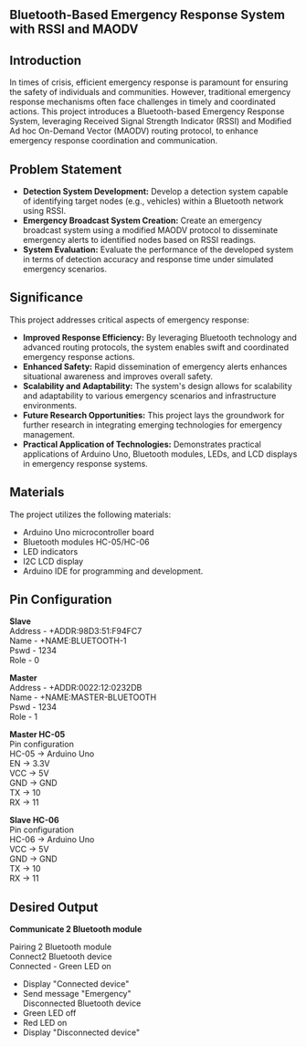 ## Bluetooth-Based Emergency Response System with RSSI and MAODV

## Introduction
In times of crisis, efficient emergency response is paramount for ensuring the safety of individuals and communities. However, traditional emergency response mechanisms often face challenges in timely and coordinated actions. This project introduces a Bluetooth-based Emergency Response System, leveraging Received Signal Strength Indicator (RSSI) and Modified Ad hoc On-Demand Vector (MAODV) routing protocol, to enhance emergency response coordination and communication.

## Problem Statement
- **Detection System Development:** Develop a detection system capable of identifying target nodes (e.g., vehicles) within a Bluetooth network using RSSI.
- **Emergency Broadcast System Creation:** Create an emergency broadcast system using a modified MAODV protocol to disseminate emergency alerts to identified nodes based on RSSI readings.
- **System Evaluation:** Evaluate the performance of the developed system in terms of detection accuracy and response time under simulated emergency scenarios.

## Significance
This project addresses critical aspects of emergency response:

- **Improved Response Efficiency:** By leveraging Bluetooth technology and advanced routing protocols, the system enables swift and coordinated emergency response actions.
- **Enhanced Safety:** Rapid dissemination of emergency alerts enhances situational awareness and improves overall safety.
- **Scalability and Adaptability:** The system's design allows for scalability and adaptability to various emergency scenarios and infrastructure environments.
- **Future Research Opportunities:** This project lays the groundwork for further research in integrating emerging technologies for emergency management.
- **Practical Application of Technologies:** Demonstrates practical applications of Arduino Uno, Bluetooth modules, LEDs, and LCD displays in emergency response systems.

## Materials
The project utilizes the following materials:

- Arduino Uno microcontroller board
- Bluetooth modules HC-05/HC-06
- LED indicators
- I2C LCD display
- Arduino IDE for programming and development.

## Pin Configuration
**Slave**  
Address - +ADDR:98D3:51:F94FC7  
Name - +NAME:BLUETOOTH-1  
Pswd - 1234  
Role - 0 

**Master**  
Address - +ADDR:0022:12:0232DB  
Name - +NAME:MASTER-BLUETOOTH  
Pswd - 1234  
Role - 1

**Master HC-05**  
Pin configuration  
HC-05 -> Arduino Uno  
EN -> 3.3V  
VCC -> 5V  
GND -> GND  
TX -> 10  
RX -> 11 

**Slave HC-06**  
Pin configuration  
HC-06 -> Arduino Uno  
VCC -> 5V  
GND -> GND  
TX -> 10  
RX -> 11  

## Desired Output 
**Communicate 2 Bluetooth module**

Pairing 2 Bluetooth module  
Connect2 Bluetooth device  
Connected - Green LED on  
- Display "Connected device"  
- Send message "Emergency"  
Disconnected Bluetooth device  
- Green LED off  
- Red LED on  
- Display "Disconnected device"  
